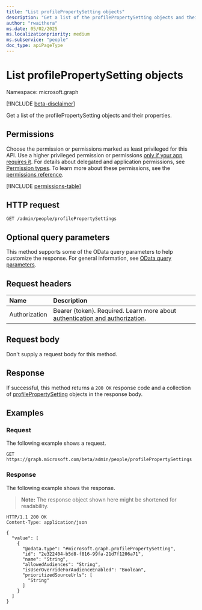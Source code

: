```yaml
---
title: "List profilePropertySetting objects"
description: "Get a list of the profilePropertySetting objects and their properties."
author: "rwaithera"
ms.date: 05/02/2025
ms.localizationpriority: medium
ms.subservice: "people"
doc_type: apiPageType
---
```


# List profilePropertySetting objects

Namespace: microsoft.graph

[!INCLUDE [beta-disclaimer](../../includes/beta-disclaimer.md)]

Get a list of the profilePropertySetting objects and their properties.

## Permissions

Choose the permission or permissions marked as least privileged for this API. Use a higher privileged permission or permissions [only if your app requires it](/graph/permissions-overview#best-practices-for-using-microsoft-graph-permissions). For details about delegated and application permissions, see [Permission types](/graph/permissions-overview#permission-types). To learn more about these permissions, see the [permissions reference](/graph/permissions-reference).

<!-- {
  "blockType": "permissions",
  "name": "peopleadminsettings-list-profilepropertysettings-permissions"
}
-->
[!INCLUDE [permissions-table](../includes/permissions/peopleadminsettings-list-profilepropertysettings-permissions.md)]

## HTTP request

<!-- {
  "blockType": "ignored"
}
-->
``` http
GET /admin/people/profilePropertySettings
```

## Optional query parameters

This method supports some of the OData query parameters to help customize the response. For general information, see [OData query parameters](/graph/query-parameters).

## Request headers

|Name|Description|
|:---|:---|
|Authorization|Bearer {token}. Required. Learn more about [authentication and authorization](/graph/auth/auth-concepts).|

## Request body

Don't supply a request body for this method.

## Response

If successful, this method returns a `200 OK` response code and a collection of [profilePropertySetting](../resources/profilepropertysetting.md) objects in the response body.

## Examples

### Request

The following example shows a request.
<!-- {
  "blockType": "request",
  "name": "list_profilepropertysetting"
}
-->
``` http
GET https://graph.microsoft.com/beta/admin/people/profilePropertySettings
```


### Response

The following example shows the response.
>**Note:** The response object shown here might be shortened for readability.
<!-- {
  "blockType": "response",
  "truncated": true,
  "@odata.type": "microsoft.graph.profilePropertySetting"
}
-->
``` http
HTTP/1.1 200 OK
Content-Type: application/json

{
  "value": [
    {
      "@odata.type": "#microsoft.graph.profilePropertySetting",
      "id": "2e322404-b5d8-f816-99fa-21d7f1206a71",
      "name": "String",
      "allowedAudiences": "String",
      "isUserOverrideForAudienceEnabled": "Boolean",
      "prioritizedSourceUrls": [
        "String"
      ]
    }
  ]
}
```

